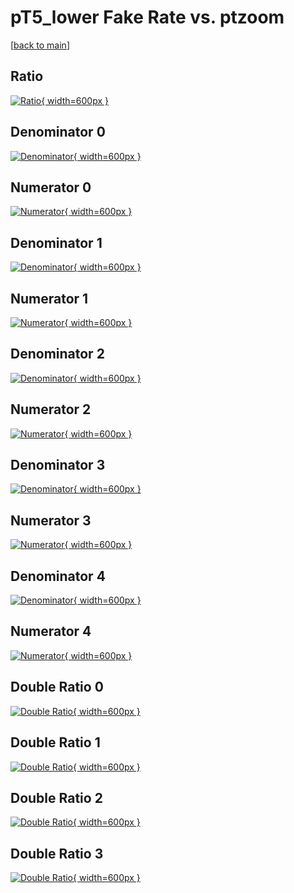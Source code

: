 # pT5_lower Fake Rate vs. ptzoom

[[back to main](./)]



## Ratio

[![Ratio](../mtv/var/pT5_lower_fakerate_ptzoom.png){ width=600px }](../mtv/var/pT5_lower_fakerate_ptzoom.pdf)

## Denominator 0

[![Denominator](../mtv/den/pT5_lower_fakerate_ptzoom_den0.png){ width=600px }](../mtv/den/pT5_lower_fakerate_ptzoom_den0.pdf)

## Numerator 0

[![Numerator](../mtv/num/pT5_lower_fakerate_ptzoom_num0.png){ width=600px }](../mtv/num/pT5_lower_fakerate_ptzoom_num0.pdf)

## Denominator 1

[![Denominator](../mtv/den/pT5_lower_fakerate_ptzoom_den1.png){ width=600px }](../mtv/den/pT5_lower_fakerate_ptzoom_den1.pdf)

## Numerator 1

[![Numerator](../mtv/num/pT5_lower_fakerate_ptzoom_num1.png){ width=600px }](../mtv/num/pT5_lower_fakerate_ptzoom_num1.pdf)

## Denominator 2

[![Denominator](../mtv/den/pT5_lower_fakerate_ptzoom_den2.png){ width=600px }](../mtv/den/pT5_lower_fakerate_ptzoom_den2.pdf)

## Numerator 2

[![Numerator](../mtv/num/pT5_lower_fakerate_ptzoom_num2.png){ width=600px }](../mtv/num/pT5_lower_fakerate_ptzoom_num2.pdf)

## Denominator 3

[![Denominator](../mtv/den/pT5_lower_fakerate_ptzoom_den3.png){ width=600px }](../mtv/den/pT5_lower_fakerate_ptzoom_den3.pdf)

## Numerator 3

[![Numerator](../mtv/num/pT5_lower_fakerate_ptzoom_num3.png){ width=600px }](../mtv/num/pT5_lower_fakerate_ptzoom_num3.pdf)

## Denominator 4

[![Denominator](../mtv/den/pT5_lower_fakerate_ptzoom_den4.png){ width=600px }](../mtv/den/pT5_lower_fakerate_ptzoom_den4.pdf)

## Numerator 4

[![Numerator](../mtv/num/pT5_lower_fakerate_ptzoom_num4.png){ width=600px }](../mtv/num/pT5_lower_fakerate_ptzoom_num4.pdf)

## Double Ratio 0

[![Double Ratio](../mtv/ratio/pT5_lower_fakerate_ptzoom_ratio0.png){ width=600px }](../mtv/ratio/pT5_lower_fakerate_ptzoom_ratio0.pdf)

## Double Ratio 1

[![Double Ratio](../mtv/ratio/pT5_lower_fakerate_ptzoom_ratio1.png){ width=600px }](../mtv/ratio/pT5_lower_fakerate_ptzoom_ratio1.pdf)

## Double Ratio 2

[![Double Ratio](../mtv/ratio/pT5_lower_fakerate_ptzoom_ratio2.png){ width=600px }](../mtv/ratio/pT5_lower_fakerate_ptzoom_ratio2.pdf)

## Double Ratio 3

[![Double Ratio](../mtv/ratio/pT5_lower_fakerate_ptzoom_ratio3.png){ width=600px }](../mtv/ratio/pT5_lower_fakerate_ptzoom_ratio3.pdf)

